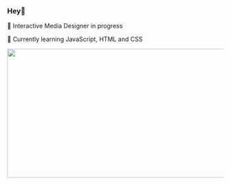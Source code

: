 ### Hey👋

🔭 Interactive Media Designer in progress

👯 Currently learning JavaScript, HTML and CSS

<div align="center">
  <img src="https://i.pinimg.com/originals/5d/45/0c/5d450cd11bc125fe8bd2e0214110fb36.gif" width="600" height="300"/>
</div>
